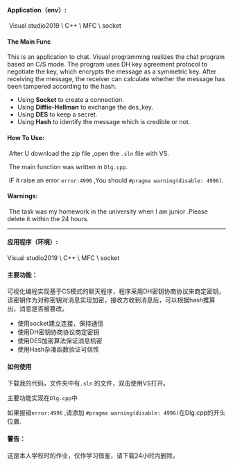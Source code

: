 #### Application（env）:

​	       Visual studio2019  \  C++  \  MFC  \  socket

#### The Main Func

This is an application to chat. Visual programming realizes the chat program based on C/S mode. The program uses DH key agreement protocol to negotiate the key, which encrypts the message as a symmetric key. After receiving the message, the receiver can calculate whether the message has been tampered according to the hash.

- Using **Socket** to create a connection.
- Using **Diffie-Hellman** to exchange the des_key.
- Using **DES** to keep a secret.
- Using **Hash** to identify the message which is credible or not.

#### How To Use:

​        After U download the zip file ,open the `.sln` file  with  VS.

​       The main function was written in `Dlg.cpp`.


​        IF it raise an error `error:4996` ,You should `#pragma warning(disable: 4996)`.
#### Warnings:

​       The  task was my homework in the university when I am junior .Please delete it within the 24 hours.

------

#### 应用程序（环境）:

Visual studio2019  \  C++  \  MFC  \  socket

#### 主要功能：

可视化编程实现基于CS模式的聊天程序，程序采用DH密钥协商协议来商定密钥，该密钥作为对称密钥对消息实现加密，接收方收到消息后，可以根据hash推算出，消息是否被篡改。

- 使用socket建立连接，保持通信
- 使用DH密钥协商协议商定密钥
- 使用DES加密算法保证消息机密
- 使用Hash杂凑函数验证可信性

#### 如何使用

下载我的代码，文件夹中有`.sln` 的文件，双击使用VS打开。

主要功能实现在`Dlg.cpp`中

如果报错`error:4996` ,请添加 `#pragma warning(disable: 4996)`在Dlg.cpp的开头位置.

#### 警告：

这是本人学校时的作业，仅作学习借鉴，请下载24小时内删除。

